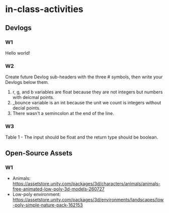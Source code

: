 # in-class-activities
## Devlogs
### W1
Hello world!

### W2
Create future Devlog sub-headers with the three # symbols, then write your Devlogs below them.

1. r, g, and b variables are float because they are not integers but numbers with deicmal points.
2. _bounce variable is an int because the unit we count is integers without decial points.
3. There wasn't a semincolon at the end of the line.

### W3
Table 1 - The input should be float and the return type should be boolean.

## Open-Source Assets
### W1
- Animals: https://assetstore.unity.com/packages/3d/characters/animals/animals-free-animated-low-poly-3d-models-260727 
- Low-poly environment: https://assetstore.unity.com/packages/3d/environments/landscapes/low-poly-simple-nature-pack-162153 
